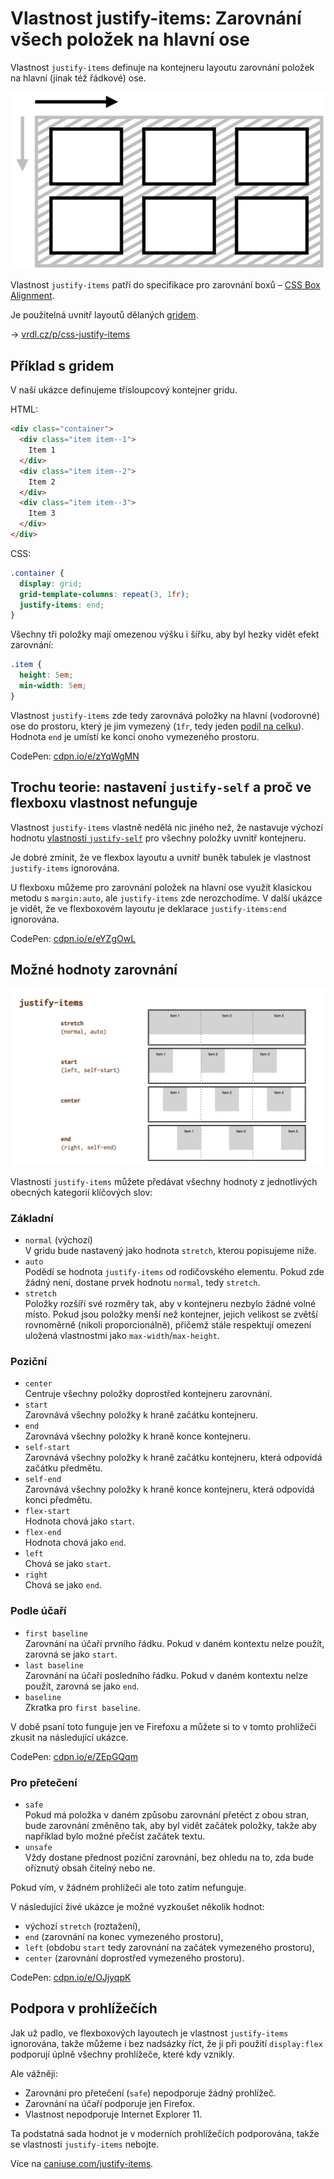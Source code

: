 # Vlastnost justify-items: Zarovnání všech položek na hlavní ose

Vlastnost `justify-items` definuje na kontejneru layoutu zarovnání položek na hlavní (jinak též řádkové) ose.

<div class="connected" markdown="1">

![CSS vlastnost justify-items](../dist/images/medium/vdlayout/css-justify-items-schema.png)

<div class="web-only" markdown="1">

Vlastnost `justify-items` patří do specifikace pro zarovnání boxů – [CSS Box Alignment](css-box-alignment.md).

Je použitelná uvnitř layoutů dělaných [gridem](css-grid.md).

</div>

<div class="ebook-only" markdown="1">

→ [vrdl.cz/p/css-justify-items](https://www.vzhurudolu.cz/prirucka/css-justify-items)

</div>

</div>

## Příklad s gridem

V naší ukázce definujeme třísloupcový kontejner gridu.

HTML:

```html
<div class="container">
  <div class="item item--1">
    Item 1
  </div>
  <div class="item item--2">
    Item 2
  </div>
  <div class="item item--3">
    Item 3
  </div>  
</div>
```

CSS:

```css
.container {
  display: grid;
  grid-template-columns: repeat(3, 1fr);
  justify-items: end;
}
```

Všechny tři položky mají omezenou výšku i šířku, aby byl hezky vidět efekt zarovnání:

```css
.item {  
  height: 5em;
  min-width: 5em;
}
```

Vlastnost `justify-items` zde tedy zarovnává položky na hlavní (vodorovné) ose do prostoru, který je jim vymezený (`1fr`, tedy jeden [podíl na celku](css-jednotka-fr.md)). Hodnota `end` je umístí ke konci onoho vymezeného prostoru.

<!-- TODO IMG s vizualizací gridu z Firefoxu -->

CodePen: [cdpn.io/e/zYqWgMN](https://codepen.io/machal/pen/zYqWgMN?editors=1100)

## Trochu teorie: nastavení `justify-self` a proč ve flexboxu vlastnost nefunguje

Vlastnost `justify-items` vlastně nedělá nic jiného než, že nastavuje výchozí hodnotu [vlastnosti `justify-self`](css-justify-self.md) pro všechny položky uvnitř kontejneru.

Je dobré zmínit, že ve flexbox layoutu a uvnitř buněk tabulek je vlastnost `justify-items` ignorována.

U flexboxu můžeme pro zarovnání položek na hlavní ose využít klasickou metodu s `margin:auto`, ale `justify-items` zde nerozchodíme. V další ukázce je vidět, že ve flexboxovém layoutu je deklarace `justify-items:end` ignorována.

CodePen: [cdpn.io/e/eYZgOwL](https://codepen.io/machal/pen/eYZgOwL?editors=1100)

## Možné hodnoty zarovnání

![Hodnoty vlastnosti justify-items](../dist/images/original/vdlayout/css-justify-items-hodnoty.png)

Vlastnosti `justify-items` můžete předávat všechny hodnoty z jednotlivých obecných kategorií klíčových slov:

### Základní

- `normal` (výchozí)  
  V gridu bude nastavený jako hodnota `stretch`, kterou popisujeme níže.
- `auto`  
  Podědí se hodnota `justify-items` od rodičovského elementu. Pokud zde žádný není, dostane prvek hodnotu `normal`, tedy `stretch`.
- `stretch`  
  Položky rozšíří své rozměry tak, aby v kontejneru nezbylo žádné volné místo. Pokud jsou položky menší než kontejner, jejich velikost se zvětší rovnoměrně (nikoli proporcionálně), přičemž stále respektují omezení uložená vlastnostmi jako `max-width`/`max-height`.

### Poziční

- `center`  
  Centruje všechny položky doprostřed kontejneru zarovnání.
- `start`  
  Zarovnává všechny položky k hraně začátku kontejneru.
- `end`  
  Zarovnává všechny položky k hraně konce kontejneru.
- `self-start`  
  Zarovnává všechny položky k hraně začátku kontejneru, která odpovídá začátku předmětu.
- `self-end`  
  Zarovnává všechny položky k hraně konce kontejneru, která odpovídá konci předmětu.
- `flex-start`  
  Hodnota chová jako `start`.
- `flex-end`  
  Hodnota chová jako `end`.
- `left`  
  Chová se jako `start`.
- `right`  
  Chová se jako `end`.

<!-- AdSnippet -->  

### Podle účaří

- `first baseline`  
  Zarovnání na účaří prvního řádku. Pokud v daném kontextu nelze použít, zarovná se jako `start`.
- `last baseline`  
  Zarovnání na účaří posledního řádku. Pokud v daném kontextu nelze použít, zarovná se jako `end`.
- `baseline`  
  Zkratka pro `first baseline`.

V době psaní toto funguje jen ve Firefoxu a můžete si to v tomto prohlížeči zkusit na následující ukázce.

CodePen: [cdpn.io/e/ZEpGQqm](https://codepen.io/mkfeuhrer/pen/ZEpGQqm?editors=1100)

### Pro přetečení

- `safe`  
  Pokud má položka v daném způsobu zarovnání přetéct z obou stran, bude zarovnání změněno tak, aby byl vidět začátek položky, takže aby například bylo možné přečíst začátek textu.
- `unsafe`  
  Vždy dostane přednost poziční zarovnání, bez ohledu na to, zda bude oříznutý obsah čitelný nebo ne.  

Pokud vím, v žádném prohlížeči ale toto zatím nefunguje.

V následující živé ukázce je možné vyzkoušet několik hodnot:

- výchozí `stretch` (roztažení),
- `end` (zarovnání na konec vymezeného prostoru),
- `left` (obdobu `start` tedy zarovnání na začátek vymezeného prostoru),
- `center` (zarovnání doprostřed vymezeného prostoru).

CodePen: [cdpn.io/e/OJjyqpK](https://codepen.io/machal/pen/OJjyqpK?editors=1100)

## Podpora v prohlížečích

Jak už padlo, ve flexboxových layoutech je vlastnost `justify-items` ignorována, takže můžeme i bez nadsázky říct, že ji při použití `display:flex` podporují úplně všechny prohlížeče, které kdy vznikly.

Ale vážněji:

- Zarovnání pro přetečení (`safe`) nepodporuje žádný prohlížeč.
- Zarovnání na účaří podporuje jen Firefox.
- Vlastnost nepodporuje Internet Explorer 11.

Ta podstatná sada hodnot je v moderních prohlížečích podporována, takže se vlastnosti `justify-items` nebojte.

Více na [caniuse.com/justify-items](https://caniuse.com/#search=justify-items).

<!-- AdSnippet -->

